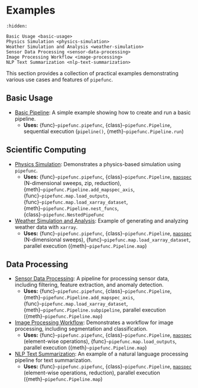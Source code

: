 # Examples

```{toctree}
:hidden:

Basic Usage <basic-usage>
Physics Simulation <physics-simulation>
Weather Simulation and Analysis <weather-simulation>
Sensor Data Processing <sensor-data-processing>
Image Processing Workflow <image-processing>
NLP Text Summarization <nlp-text-summarization>
```

This section provides a collection of practical examples demonstrating various use cases and features of `pipefunc`.

## Basic Usage

- [Basic Pipeline](basic-usage.md): A simple example showing how to create and run a basic pipeline.
  - **Uses:** {func}`~pipefunc.pipefunc`, {class}`~pipefunc.Pipeline`, sequential execution (`pipeline()`, {meth}`~pipefunc.Pipeline.run`)

## Scientific Computing

- [Physics Simulation](physics-simulation.md): Demonstrates a physics-based simulation using `pipefunc`.
  - **Uses:** {func}`~pipefunc.pipefunc`, {class}`~pipefunc.Pipeline`, [`mapspec`](../concepts/mapspec.md) (N-dimensional sweeps, zip, reduction), {meth}`~pipefunc.Pipeline.add_mapspec_axis`, {func}`~pipefunc.map.load_outputs`, {func}`~pipefunc.map.load_xarray_dataset`, {meth}`~pipefunc.Pipeline.nest_funcs`, {class}`~pipefunc.NestedPipeFunc`
- [Weather Simulation and Analysis](weather-simulation.md): Example of generating and analyzing weather data with `xarray`.
  - **Uses:** {func}`~pipefunc.pipefunc`, {class}`~pipefunc.Pipeline`, [`mapspec`](../concepts/mapspec.md) (N-dimensional sweeps), {func}`~pipefunc.map.load_xarray_dataset`, parallel execution ({meth}`~pipefunc.Pipeline.map`)

## Data Processing

- [Sensor Data Processing](sensor-data-processing.md): A pipeline for processing sensor data, including filtering, feature extraction, and anomaly detection.
  - **Uses:** {func}`~pipefunc.pipefunc`, {class}`~pipefunc.Pipeline`, {meth}`~pipefunc.Pipeline.add_mapspec_axis`, {func}`~pipefunc.map.load_xarray_dataset`, {meth}`~pipefunc.Pipeline.subpipeline`, parallel execution ({meth}`~pipefunc.Pipeline.map`)
- [Image Processing Workflow](image-processing.md): Demonstrates a workflow for image processing, including segmentation and classification.
  - **Uses:** {func}`~pipefunc.pipefunc`, {class}`~pipefunc.Pipeline`, [`mapspec`](../concepts/mapspec.md) (element-wise operations), {func}`~pipefunc.map.load_outputs`, parallel execution ({meth}`~pipefunc.Pipeline.map`)
- [NLP Text Summarization](nlp-text-summarization.md): An example of a natural language processing pipeline for text summarization.
  - **Uses:** {func}`~pipefunc.pipefunc`, {class}`~pipefunc.Pipeline`, [`mapspec`](../concepts/mapspec.md) (element-wise operations, reduction), parallel execution ({meth}`~pipefunc.Pipeline.map`)
